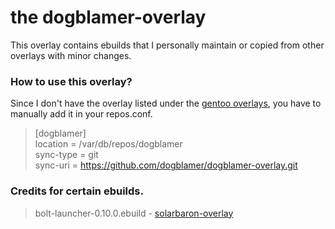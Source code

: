 # **the dogblamer-overlay**
This overlay contains ebuilds that I personally maintain or copied from other overlays with minor changes.

### **How to use this overlay?**
Since I don't have the overlay listed under the [gentoo overlays](https://repos.gentoo.org/), you have to manually add it in your repos.conf.

> [dogblamer]\
> location = /var/db/repos/dogblamer\
> sync-type = git\
> sync-uri = https://github.com/dogblamer/dogblamer-overlay.git

### Credits for certain ebuilds.
> bolt-launcher-0.10.0.ebuild - [solarbaron-overlay](https://github.com/solarbaron/solarbaron-overlay/tree/5a66c75edc21ebf77e83f3d3fad57cb7816a8e99/games-rpg/bolt-launcher)
